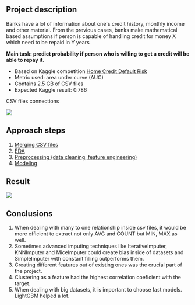 ## Project description

Banks have a lot of information about one's credit history, monthly income and other material. From the previous cases, banks make mathematical based assumptions if person is capable of handling credit for money X which need to be repaid in Y years

**Main task: predict probability if person who is willing to get a credit will be able to repay it.** 

* Based on Kaggle competition [Home Credit Default Risk](https://www.kaggle.com/c/home-credit-default-risk/data)
* Metric used: area under curve (AUC)
* Contains 2.5 GB of CSV files
* Expected Kaggle result: 0.786

CSV files connections

![](https://raw.githubusercontent.com/TuringCollegeSubmissions/okuzmi-DS.3.4/master/pics/tree.png?token=AQ5OZ6ANU4RJOEFRCJOTXOLAOBJSO)

## Approach steps

1. [Merging CSV files](https://github.com/TuringCollegeSubmissions/okuzmi-DS.3.4/blob/master/notebooks/project%201%20intro.ipynb)
2. [EDA](https://github.com/TuringCollegeSubmissions/okuzmi-DS.3.4/blob/master/notebooks/project%202%20eda.ipynb)
3. [Preprocessing (data cleaning, feature engineering)](https://github.com/TuringCollegeSubmissions/okuzmi-DS.3.4/blob/master/notebooks/project%203%20preprocessing.ipynb)
4. [Modeling](https://github.com/TuringCollegeSubmissions/okuzmi-DS.3.4/blob/master/notebooks/project%204%20modeling.ipynb)

## Result
![](https://raw.githubusercontent.com/TuringCollegeSubmissions/okuzmi-DS.3.4/master/pics/proof.png?token=AQ5OZ6CITJAVIAJ2UNO35MTAOBKFO)

## Conclusions
1. When dealing with many to one relationship inside csv files, it would be more efficient to extract not only AVG and COUNT but MIN, MAX as well.
2. Sometimes advanced imputing techniques like IterativeImputer, KNNImputer and MiceImputer could create bias inside of datasets and SimpleImputer with constant filling outperforms them.
3. Creating different features out of existing ones was the crucial part of the project.
4. Clustering as a feature had the highest correlation coeficient with the target.
5. When dealing with big datasets, it is important to choose fast models. LightGBM helped a lot.

